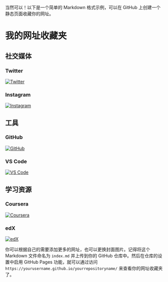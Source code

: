 当然可以！以下是一个简单的 Markdown 格式示例，可以在 GitHub 上创建一个静态页面收藏你的网址。

# 我的网址收藏夹

## 社交媒体

### Twitter
[![Twitter](https://pbs.twimg.com/profile_images/1308010958868878338/7KfXl1z4_400x400.jpg)](https://twitter.com/)

### Instagram
[![Instagram](https://www.instagram.com/static/images/ico/favicon-192.png/68d99ba29cc8.png)](https://www.instagram.com/)

## 工具

### GitHub
[![GitHub](https://github.githubassets.com/favicons/favicon.png)](https://github.com/)

### VS Code
[![VS Code](https://code.visualstudio.com/apple-touch-icon.png)](https://code.visualstudio.com/)

## 学习资源

### Coursera
[![Coursera](https://d3njjcbhbojbot.cloudfront.net/web/images/favicons/apple-touch-icon-144x144-precomposed.png)](https://www.coursera.org/)

### edX
[![edX](https://www.edx.org/sites/default/files/theme/edx-theme/images/favicon.ico)](https://www.edx.org/)

你可以根据自己的需要添加更多的网址，也可以更换封面图片。记得将这个 Markdown 文件命名为 `index.md` 并上传到你的 GitHub 仓库中。然后在仓库的设置中启用 GitHub Pages 功能，就可以通过访问 `https://yourusername.github.io/yourrepositoryname/` 来查看你的网址收藏夹了。
